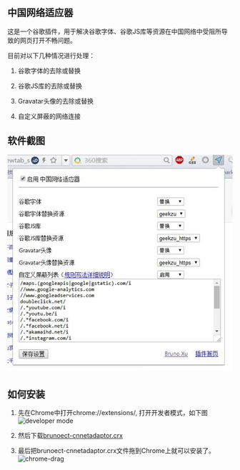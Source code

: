 ## 中国网络适应器

这是一个谷歌插件，用于解决谷歌字体、谷歌JS库等资源在中国网络中受阻所导致的网页打开不畅问题。

目前对以下几种情况进行处理：

1. 谷歌字体的去除或替换

2. 谷歌JS库的去除或替换

3. Gravatar头像的去除或替换

4. 自定义屏蔽的网络连接

## 软件截图

<img src="https://github.com/brunoxu/brunoect-cnnetadaptor-chrome/raw/master/screenshot.jpg" alt="screenshot"/>

## 如何安装

1. 先在Chrome中打开chrome://extensions/, 打开开发者模式，如下图<img src="http://img01.taobaocdn.com/imgextra/i1/581166664/TB2gof_apXXXXbCXpXXXXXXXXXX_!!581166664.png" alt="developer mode"/>

2. 然后下载[brunoect-cnnetadaptor.crx](https://github.com/brunoxu/brunoect-cnnetadaptor-chrome/blob/master/brunoect-cnnetadaptor.crx?raw=true)

3. 最后把brunoect-cnnetadaptor.crx文件拖到Chrome上就可以安装了。<img src="http://img03.taobaocdn.com/imgextra/i3/581166664/TB2rBMEapXXXXb1XpXXXXXXXXXX_!!581166664.jpg" alt=" chrome-drag"/>
